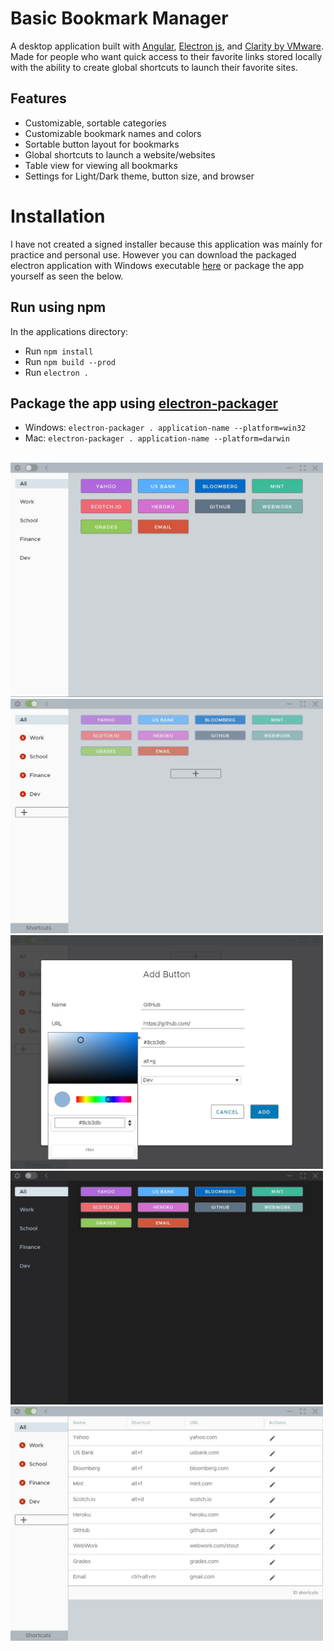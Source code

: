 # Basic Bookmark Manager

A desktop application built with [Angular](https://angular.io/), [Electron js](https://electronjs.org/), and [Clarity by VMware](https://github.com/vmware/clarity). Made for people who want quick access to their favorite links stored locally with the ability to create global shortcuts to launch their favorite sites. 

## Features
- Customizable, sortable categories
- Customizable bookmark names and colors
- Sortable button layout for bookmarks
- Global shortcuts to launch a website/websites
- Table view for viewing all bookmarks
- Settings for Light/Dark theme, button size, and browser

# Installation

I have not created a signed installer because this application was mainly for practice and personal use. However you can download the packaged electron application with Windows executable [here](https://mega.nz/#!TrRVyAAL!IipjWUBKZNDtZpRJcjZ0O9i18fHizf_HmuAWa0EDAuQ) or package the app yourself as seen the below.

## Run using npm
In the applications directory:
- Run ```npm install```
- Run ```npm build --prod```
- Run ```electron .```

## Package the app using [electron-packager](https://github.com/electron-userland/electron-packager)
- Windows: ```electron-packager . application-name --platform=win32```
- Mac: ```electron-packager . application-name --platform=darwin```

<br>

<img src='appPics/new_pic_2.jpg' width="500px">
<img src='appPics/new_pic_4.jpg' width="500px">
<img src='appPics/new_pic_1.jpg' width="500px">
<img src='appPics/new_pic_3.jpg' width="500px">
<img src='appPics/new_pic_5.jpg' width="500px">